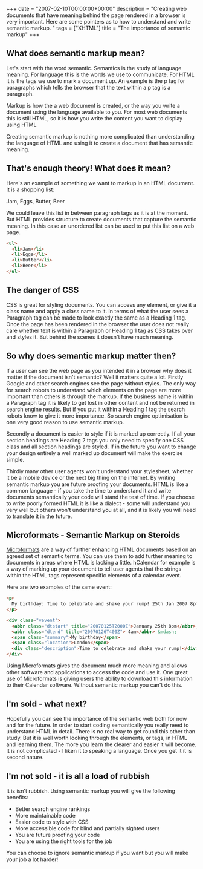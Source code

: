 +++
date = "2007-02-10T00:00:00+00:00"
description = "Creating web documents that have meaning behind the page rendered in a browser is very important. Here are some pointers as to how to understand and write semantic markup. "
tags = ["XHTML"]
title = "The importance of semantic markup"
+++

## What does semantic markup mean?

Let's start with the word semantic. Semantics is the study of language meaning.
For language this is the words we use to communicate. For HTML it is the tags we
use to mark a document up. An example is the p tag for paragraphs which tells
the browser that the text within a p tag is a paragraph.

Markup is how the a web document is created, or the way you write a document
using the language available to you. For most web documents this is still HTML,
so it is how you write the content you want to display using HTML

Creating semantic markup is nothing more complicated than understanding the
language of HTML and using it to create a document that has semantic meaning.

## That's enough theory! What does it mean?

Here's an example of something we want to markup in an HTML document. It is a
shopping list:

Jam, Eggs, Butter, Beer

We could leave this list in between paragraph tags as it is at the moment. But
HTML provides structure to create documents that capture the semantic meaning.
In this case an unordered list can be used to put this list on a web page.

```html
<ul>
  <li>Jam</li>
  <li>Eggs</li>
  <li>Butter</li>
  <li>Beer</li>
</ul>
```

## The danger of CSS

CSS is great for styling documents. You can access any element, or give it a
class name and apply a class name to it. In terms of what the user sees a
Paragraph tag can be made to look exactly the same as a Heading 1 tag. Once the
page has been rendered in the browser the user does not really care whether text
is within a Paragraph or Heading 1 tag as CSS takes over and styles it. But
behind the scenes it doesn't have much meaning.

## So why does semantic markup matter then?

If a user can see the web page as you intended it in a browser why does it
matter if the document isn't semantic? Well it matters quite a lot. Firstly
Google and other search engines see the page without styles. The only way for
search robots to understand which elements on the page are more important than
others is through the markup. If the business name is within a Paragraph tag it
is likely to get lost in other content and not be returned in search engine
results. But if you put it within a Heading 1 tag the search robots know to give
it more importance. So search engine optimisation is one very good reason to use
semantic markup.

Secondly a document is easier to style if it is marked up correctly. If all your
section headings are Heading 2 tags you only need to specify one CSS class and
all section headings are styled. If in the future you want to change your design
entirely a well marked up document will make the exercise simple.

Thirdly many other user agents won't understand your stylesheet, whether it be a
mobile device or the next big thing on the internet. By writing semantic markup
you are future proofing your documents. HTML is like a common language - if you
take the time to understand it and write documents semantically your code will
stand the test of time. If you choose to write poorly formed HTML it is like a
dialect - some will understand you very well but others won't understand you at
all, and it is likely you will need to translate it in the future.

## Microformats - Semantic Markup on Steroids

[Microformats][1] are a way of further enhancing HTML documents based on an
agreed set of semantic terms. You can use them to add further meaning to
documents in areas where HTML is lacking a little. hCalendar for example is a
way of marking up your document to tell user agents that the strings within the
HTML tags represent specific elements of a calendar event.

Here are two examples of the same event:

```html
<p>
  My birthday: Time to celebrate and shake your rump! 25th Jan 2007 8pm til 4am.
</p>

<div class="vevent">
  <abbr class="dtstart" title="20070125T2000Z">January 25th 8pm</abbr>,
  <abbr class="dtend" title="20070126T400Z"> 4am</abbr> &mdash;
  <span class="summary">My birthday</span>
  <span class="location">London</span>
  <div class="description">Time to celebrate and shake your rump!</div>
</div>
```

Using Microformats gives the document much more meaning and allows other
software and applications to access the code and use it. One great use of
Microformats is giving users the ability to download this information to their
Calendar software. Without semantic markup you can't do this.

## I'm sold - what next?

Hopefully you can see the importance of the semantic web both for now and for
the future. In order to start coding semantically you really need to understand
HTML in detail. There is no real way to get round this other than study. But it
is well worth looking through the elements, or tags, in HTML and learning them.
The more you learn the clearer and easier it will become. It is not
complicated - I liken it to speaking a language. Once you get it it is second
nature.

## I'm not sold - it is all a load of rubbish

It is isn't rubbish. Using semantic markup you will give the following benefits:

- Better search engine rankings
- More maintainable code
- Easier code to style with CSS
- More accessible code for blind and partially sighted users
- You are future proofing your code
- You are using the right tools for the job

You can choose to ignore semantic markup if you want but you will make your job
a lot harder!

[1]: http://microformats.org/
